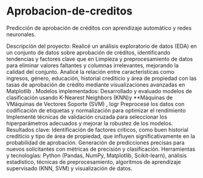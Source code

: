 # Aprobacion-de-creditos
Predicción de aprobación de créditos con aprendizaje automático y redes neuronales.

Descripción del proyecto:
Realicé un análisis exploratorio de datos (EDA) en un conjunto de datos sobre aprobación de créditos, identificando tendencias y factores clave que en
Limpieza y preprocesamiento de datos para eliminar valores faltantes y columnas irrelevantes, mejorando la calidad del conjunto.
Analicé la relación entre características como ingresos, género, educación, historial crediticio y área de propiedad con las tasas de aprobación de crédito mediante visualizaciones avanzadas en Matplotlib .
Modelos implementados:
Desarrollado y evaluado modelos de clasificación usando K-Nearest Neighbors (KNN)y **Máquinas de VMáquinas de Vectores Soporte (SVM) , logr
Preprocesé los datos con codificación de etiquetas y normalización para optimizar el rendimiento
Implementé técnicas de validación cruzada para seleccionar los hiperparámetros adecuados y mejorar la robustez de los modelos.
Resultados clave:
Identificación de factores críticos, como buen historial crediticio y tipo de área de propiedad, que influyen significativamente en la probabilidad de aprobación.
Generación de predicciones precisas para nuevos solicitantes con métricas de precisión y clasificación.
Herramientas y tecnologías: Python (Pandas, NumPy, Matplotlib, Scikit-learn), análisis estadístico, técnicas de preprocesamiento, algoritmos de aprendizaje supervisado (KNN, SVM) y visualización de datos.
